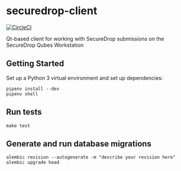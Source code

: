 # securedrop-client
[![CircleCI](https://circleci.com/gh/freedomofpress/securedrop-client.svg?style=svg)](https://circleci.com/gh/freedomofpress/securedrop-client)

Qt-based client for working with SecureDrop submissions on the SecureDrop Qubes Workstation

## Getting Started

Set up a Python 3 virtual environment and set up dependencies:

```
pipenv install --dev
pipenv shell
```

## Run tests

```
make test
```

## Generate and run database migrations

```
alembic revision --autogenerate -m "describe your revision here"
alembic upgrade head
```

